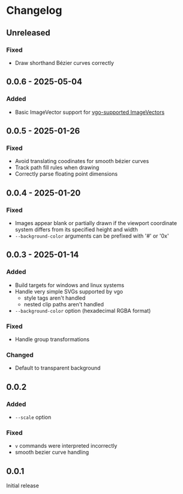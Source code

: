 # Changelog

## Unreleased

### Fixed
- Draw shorthand Bézier curves correctly

## 0.0.6 - 2025-05-04

### Added

- Basic ImageVector support for [vgo-supported ImageVectors](https://github.com/jzbrooks/vgo/releases/tag/v3.2.0)

## 0.0.5 - 2025-01-26

### Fixed

- Avoid translating coodinates for smooth bézier curves
- Track path fill rules when drawing
- Correctly parse floating point dimensions

## 0.0.4 - 2025-01-20

### Fixed

- Images appear blank or partially drawn if the viewport coordinate system differs from its specified height and width
- `--background-color` arguments can be prefixed with '#' or '0x'

## 0.0.3 - 2025-01-14

### Added

- Build targets for windows and linux systems
- Handle very simple SVGs supported by vgo
  - style tags aren't handled
  - nested clip paths aren't handled
- `--background-color` option (hexadecimal RGBA format)

### Fixed

- Handle group transformations

### Changed

- Default to transparent background

## 0.0.2

### Added

- `--scale` option

### Fixed

- `v` commands were interpreted incorrectly
- smooth bezier curve handling

## 0.0.1

Initial release
